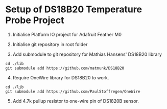# Setup of DS18B20 Temperature Probe Project

1. Initialise Platform IO project for Adafruit Feather M0

2. Initialise git repository in root folder

3. Add submodule to git repository for Mathias Hansens' DS18B20 library

```
cd ./lib
git submodule add https://github.com/matmunk/DS18B20
```

4. Require OneWire library for DS18B20 to work.  

```
cd ./lib
git submodule add https://github.com/PaulStoffregen/OneWire 
```

5. Add 4.7k pullup resistor to one-wire pin of DS1820B sensor.